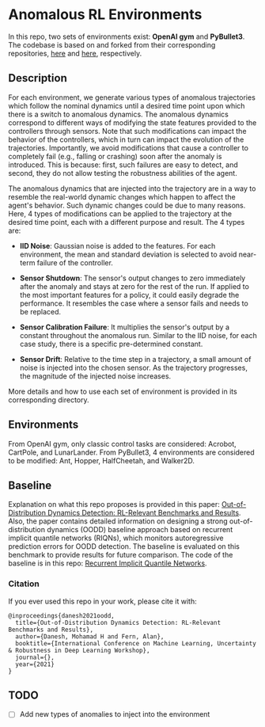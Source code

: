 # Anomalous RL Environments

In this repo, two sets of environments exist: **OpenAI gym** and **PyBullet3**. The codebase is based on and forked from
their corresponding repositories, [here](https://github.com/openai/gym) and [here](https://github.com/bulletphysics/bullet3/), respectively.


## Description

For each environment, we generate various types of anomalous trajectories which follow the nominal dynamics until a desired 
time point upon which there is a switch to anomalous dynamics. The anomalous dynamics correspond to different ways of 
modifying the state features provided to the controllers through sensors. Note that such modifications can impact the 
behavior of the controllers, which in turn can impact the evolution of the trajectories. Importantly, we avoid modifications 
that cause a controller to completely fail (e.g., falling or crashing) soon after the anomaly is introduced. This is because: first,
such failures are easy to detect, and second, they do not allow testing the robustness abilities of the agent.

The anomalous dynamics that are injected into the trajectory are in a way to resemble the real-world dynamic changes which happen to affect the agent's behavior.
Such dynamic changes could be due to many reasons. Here, 4 types of modifications can be applied to the trajectory at the desired time point, each with a different purpose and result. The 4 types are:
- **IID Noise**: Gaussian noise is added to the features. For each environment, the mean and standard deviation is selected to avoid near-term failure of the controller.

- **Sensor Shutdown**: The sensor's output changes to zero immediately after the anomaly and stays at zero for the rest of the run. If applied to the most important features for a policy, it could easily degrade the performance. It resembles the case where a sensor fails and needs to be replaced. 

- **Sensor Calibration Failure**: It multiplies the sensor's output by a constant throughout the anomalous run. Similar to the IID noise, for each case study, there is a specific pre-determined constant.

- **Sensor Drift**: Relative to the time step in a trajectory, a small amount of noise is injected into the chosen sensor. As the trajectory progresses, the magnitude of the injected noise increases.

More details and how to use each set of environment is provided in its corresponding directory.


## Environments
From OpenAI gym, only classic control tasks are considered: Acrobot, CartPole, and LunarLander. From PyBullet3, 4 environments
are considered to be modified: Ant, Hopper, HalfCheetah, and Walker2D.

## Baseline
Explanation on what this repo proposes is provided in this paper: [Out-of-Distribution Dynamics Detection: RL-Relevant Benchmarks and Results]().
Also, the paper contains detailed information on designing a strong out-of-distribution dynamics (OODD) baseline approach 
based on recurrent implicit quantile networks (RIQNs), which monitors autoregressive prediction errors for OODD detection. 
The baseline is evaluated on this benchmark to provide results for future comparison. The code of the baseline is in this repo: [Recurrent Implicit Quantile Networks](https://github.com/modanesh/recurrent_implicit_quantile_networks).

### Citation
If you ever used this repo in your work, please cite it with:
```
@inproceedings{danesh2021oodd,
  title={Out-of-Distribution Dynamics Detection: RL-Relevant Benchmarks and Results},
  author={Danesh, Mohamad H and Fern, Alan},
  booktitle={International Conference on Machine Learning, Uncertainty & Robustness in Deep Learning Workshop},
  journal={},
  year={2021}
}
```

## TODO
- [ ] Add new types of anomalies to inject into the environment

